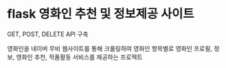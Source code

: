# flask 영화인 추천 및 정보제공 사이트

GET, POST, DELETE API 구축

영화인을 네이버 무비 웹사이트를 통해 크롤링하여 영화인 항목별로 영화인 프로필, 정보, 영화인 추천, 작품활동 서비스를 제공하는 프로젝트


